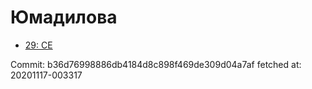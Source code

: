 # Юмадилова
- [29: CE](29.md)

Commit: b36d76998886db4184d8c898f469de309d04a7af
 fetched at: 20201117-003317
